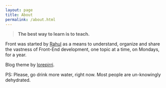```yaml
---
layout: page
title: About
permalink: /about.html
---
```


> **The best way to learn is to teach.**

Front was started by [Rahul](http://rahulxsharma.com) as a means to understand, organize and share the vastness of Front-End development, one topic at a time, on Mondays, for a year.

Blog theme by [lorepirri](https://github.com/lorepirri/cayman-blog).

PS: Please, go drink more water, right now. Most people are un-knowingly dehydrated.
